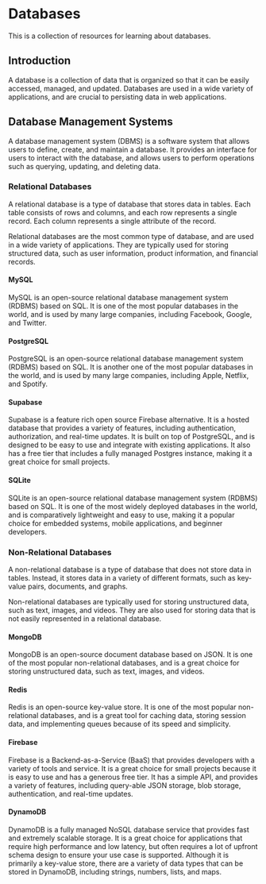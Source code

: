 # Databases

This is a collection of resources for learning about databases.

## Introduction

A database is a collection of data that is organized so that it can be easily accessed, managed, and updated. Databases are used in a wide variety of applications, and are crucial to persisting data in web applications.

## Database Management Systems

A database management system (DBMS) is a software system that allows users to define, create, and maintain a database. It provides an interface for users to interact with the database, and allows users to perform operations such as querying, updating, and deleting data.

### Relational Databases

A relational database is a type of database that stores data in tables. Each table consists of rows and columns, and each row represents a single record. Each column represents a single attribute of the record.

Relational databases are the most common type of database, and are used in a wide variety of applications. They are typically used for storing structured data, such as user information, product information, and financial records.

#### MySQL

MySQL is an open-source relational database management system (RDBMS) based on SQL. It is one of the most popular databases in the world, and is used by many large companies, including Facebook, Google, and Twitter.

#### PostgreSQL

PostgreSQL is an open-source relational database management system (RDBMS) based on SQL. It is another one of the most popular databases in the world, and is used by many large companies, including Apple, Netflix, and Spotify.

#### Supabase

Supabase is a feature rich open source Firebase alternative. It is a hosted database that provides a variety of features, including authentication, authorization, and real-time updates. It is built on top of PostgreSQL, and is designed to be easy to use and integrate with existing applications. It also has a free tier that includes a fully managed Postgres instance, making it a great choice for small projects.

#### SQLite

SQLite is an open-source relational database management system (RDBMS) based on SQL. It is one of the most widely deployed databases in the world, and is comparatively lightweight and easy to use, making it a popular choice for embedded systems, mobile applications, and beginner developers.


### Non-Relational Databases

A non-relational database is a type of database that does not store data in tables. Instead, it stores data in a variety of different formats, such as key-value pairs, documents, and graphs.

Non-relational databases are typically used for storing unstructured data, such as text, images, and videos. They are also used for storing data that is not easily represented in a relational database.

#### MongoDB

MongoDB is an open-source document database based on JSON. It is one of the most popular non-relational databases, and is a great choice for storing unstructured data, such as text, images, and videos.

#### Redis

Redis is an open-source key-value store. It is one of the most popular non-relational databases, and is a great tool for caching data, storing session data, and implementing queues because of its speed and simplicity.

#### Firebase

Firebase is a Backend-as-a-Service (BaaS) that provides developers with a variety of tools and service. It is a great choice for small projects because it is easy to use and has a generous free tier. It has a simple API, and provides a variety of features, including query-able JSON storage, blob storage, authentication, and real-time updates.

#### DynamoDB

DynamoDB is a fully managed NoSQL database service that provides fast and extremely scalable storage. It is a great choice for applications that require high performance and low latency, but often requires a lot of upfront schema design to ensure your use case is supported. Although it is primarily a key-value store, there are a variety of data types that can be stored in DynamoDB, including strings, numbers, lists, and maps.


